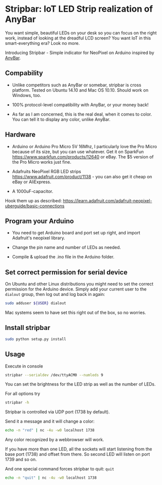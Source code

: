 # Stripbar: IoT LED Strip realization of AnyBar

You want simple, beautiful LEDs on your desk so you can focus on the right work, instead of looking at the dreadful LCD screen? You want IoT in this smart-everything era? Look no more.

Introducing Stripbar - Simple indicator for NeoPixel on Arduino inspired by [AnyBar](https://github.com/tonsky/AnyBar).


## Compability

- Unlike competitors such as AnyBar or somebar, stripbar is cross platform. Tested on Ubuntu 14.10 and Mac OS 10.10. Should work on Windows, too.

- 100% protocol-level compatibility with AnyBar, or your money back!

- As far as I am concerned, this is the real deal, when it comes to color. You can tell it to display any color, unlike AnyBar.

## Hardware

- Arduino or Arduino Pro Micro 5V 16Mhz, I particularly love the Pro Micro because of its size, but you can use whatever. Get it on SparkFun https://www.sparkfun.com/products/12640 or eBay. The $5 version of the Pro Micro works just fine.

- Adafruits NeoPixel RGB LED strips https://www.adafruit.com/product/1138 - you can also get it cheap on eBay or AliExpress.

- A 1000uF-capacitor.

Hook them up as described: https://learn.adafruit.com/adafruit-neopixel-uberguide/basic-connections

## Program your Arduino

- You need to get Arduino board and port set up right, and import Adafruit's neopixel library.

- Change the pin name and number of LEDs as needed.

- Compile & upload the .ino file in the Arduino folder.  

## Set correct permission for serial device

On Ubuntu and other Linux distributions you might need to set the correct permission for the Arduino device. Simply add your current user to the `dialout` group, then log out and log back in again:

```sh
sudo adduser ${USER} dialout
```

Mac systems seem to have set this right out of the box, so no worries.

## Install stripbar

```sh
sudo python setup.py install
```

## Usage

Execute in console

```sh
stripbar --serialdev /dev/ttyACM0 --numleds 9
```

You can set the brightness for the LED strip as well as the number of LEDs.

For all options try

```sh
stripbar -h
```

Stripbar is controlled via UDP port (1738 by default). 

Send it a message and it will change a color:

```sh
echo -n "red" | nc -4u -w0 localhost 1738
```

Any color recognized by a webbrowser will work.

If you have more than one LED, all the sockets will start listening from the base port (1738) and offset from there. So second LED will listen on port 1739 and so on.

And one special command forces stripbar to quit: `quit`

```sh
echo -n "quit" | nc -4u -w0 localhost 1738
```
